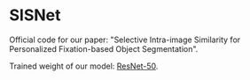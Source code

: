 # SISNet
Official code for our paper: "Selective Intra-image Similarity for Personalized Fixation-based Object Segmentation".

Trained weight of our model: [ResNet-50](https://drive.google.com/file/d/1Mak3wFK1IK_73ZDGs0XWa-JYszLY-6RQ/view?usp=sharing).
